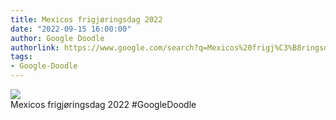```yaml
---
title: Mexicos frigjøringsdag 2022
date: "2022-09-15 16:00:00"
author: Google Doodle
authorlink: https://www.google.com/search?q=Mexicos%20frigj%C3%B8ringsdag%202022
tags:
- Google-Doodle
---
```

<img src="https://www.google.com/logos/doodles/2022/mexico-independence-day-2022-6753651837109502.2-l.png" referrerpolicy="no-referrer"><br>Mexicos frigjøringsdag 2022 #GoogleDoodle